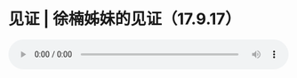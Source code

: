 # 见证 | 徐楠姊妹的见证（17.9.17）

<audio style="width: 100%;" preload="false" controls controlslist="nodownload"><source src="//cdn.wechat.edu.pl/audio/mp3/old/12169.mp3" type="audio/mpeg">Your browser does not support the audio element.</audio>


